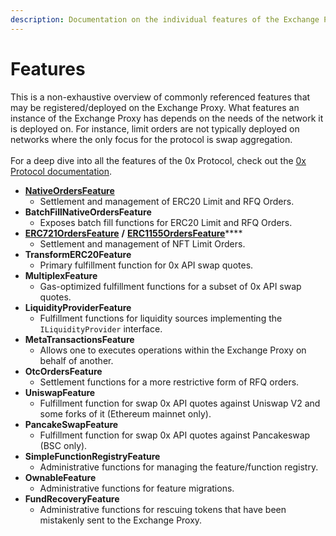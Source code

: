 ```yaml
---
description: Documentation on the individual features of the Exchange Proxy
---
```


# Features

This is a non-exhaustive overview of commonly referenced features that may be registered/deployed on the Exchange Proxy. What features an instance of the Exchange Proxy has depends on the needs of the network it is deployed on. For instance, limit orders are not typically deployed on networks where the only focus for the protocol is swap aggregation.\
\
For a deep dive into all the features of the 0x Protocol, check out the [0x Protocol documentation](https://protocol.0x.org/en/latest/).&#x20;

* ****[**NativeOrdersFeature**](nativeorders.md)****
  * Settlement and management of ERC20 Limit and RFQ Orders.
* **BatchFillNativeOrdersFeature**
  * Exposes batch fill functions for ERC20 Limit and RFQ Orders.
* [**ERC721OrdersFeature**](erc721orders.md) **/** [**ERC1155OrdersFeature**](erc1155orders.md)****
  * Settlement and management of NFT Limit Orders.
* **TransformERC20Feature**
  * Primary fulfillment function for 0x API swap quotes.
* **MultiplexFeature**
  * Gas-optimized fulfillment functions for a subset of 0x API swap quotes.
* **LiquidityProviderFeature**
  * Fulfillment functions for liquidity sources implementing the `ILiquidityProvider` interface.
* **MetaTransactionsFeature**
  * Allows one to executes operations within the Exchange Proxy on behalf of another.
* **OtcOrdersFeature**
  * &#x20;Settlement functions for a more restrictive form of RFQ orders.
* **UniswapFeature**
  * Fulfillment function for swap 0x API quotes against Uniswap V2 and some forks of it (Ethereum mainnet only).
* **PancakeSwapFeature**
  * Fulfillment function for swap 0x API quotes against Pancakeswap (BSC only).&#x20;
* **SimpleFunctionRegistryFeature**
  * Administrative functions for managing the feature/function registry.
* **OwnableFeature**
  * Administrative functions for feature migrations.
* **FundRecoveryFeature**
  * Administrative functions for rescuing tokens that have been mistakenly sent to the Exchange Proxy.
